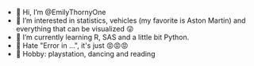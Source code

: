 - 👋 Hi, I’m @EmilyThornyOne
- 👀 I’m interested in statistics, vehicles (my favorite is Aston Martin) and everything that can be visualized 😜
- 🌱 I’m currently learning R, SAS and a little bit Python.
- 🤯 Hate "Error in ...", it's just 😡😡😡
- 🧩 Hobby: playstation, dancing and reading
